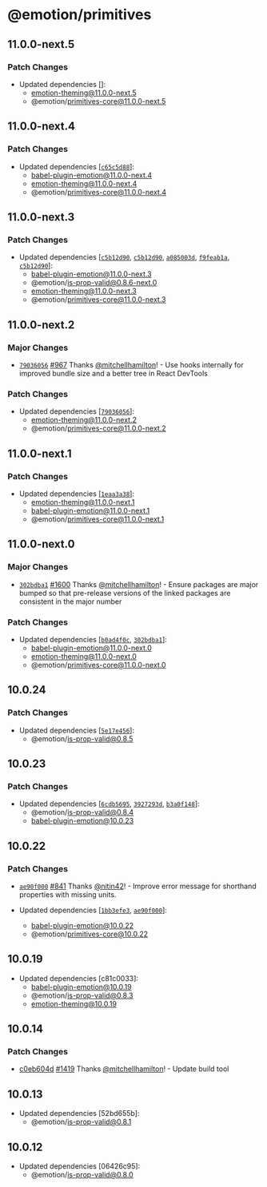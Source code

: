# @emotion/primitives

## 11.0.0-next.5

### Patch Changes

- Updated dependencies []:
  - emotion-theming@11.0.0-next.5
  - @emotion/primitives-core@11.0.0-next.5

## 11.0.0-next.4

### Patch Changes

- Updated dependencies [[`c65c5d88`](https://github.com/emotion-js/emotion/commit/c65c5d887002d76557eaefcb98091d795b13f9a9)]:
  - babel-plugin-emotion@11.0.0-next.4
  - emotion-theming@11.0.0-next.4
  - @emotion/primitives-core@11.0.0-next.4

## 11.0.0-next.3

### Patch Changes

- Updated dependencies [[`c5b12d90`](https://github.com/emotion-js/emotion/commit/c5b12d90316477e95ce3680a3c745cde328a14c1), [`c5b12d90`](https://github.com/emotion-js/emotion/commit/c5b12d90316477e95ce3680a3c745cde328a14c1), [`a085003d`](https://github.com/emotion-js/emotion/commit/a085003d4c8ca284c116668d7217fb747802ed85), [`f9feab1a`](https://github.com/emotion-js/emotion/commit/f9feab1a5d1ca88e53c3f7a063be5d5871cc93e8), [`c5b12d90`](https://github.com/emotion-js/emotion/commit/c5b12d90316477e95ce3680a3c745cde328a14c1)]:
  - babel-plugin-emotion@11.0.0-next.3
  - @emotion/is-prop-valid@0.8.6-next.0
  - emotion-theming@11.0.0-next.3
  - @emotion/primitives-core@11.0.0-next.3

## 11.0.0-next.2

### Major Changes

- [`79036056`](https://github.com/emotion-js/emotion/commit/79036056808eefc81a77225254f7c25c2ff9d967) [#967](https://github.com/emotion-js/emotion/pull/967) Thanks [@mitchellhamilton](https://github.com/mitchellhamilton)! - Use hooks internally for improved bundle size and a better tree in React DevTools

### Patch Changes

- Updated dependencies [[`79036056`](https://github.com/emotion-js/emotion/commit/79036056808eefc81a77225254f7c25c2ff9d967)]:
  - emotion-theming@11.0.0-next.2
  - @emotion/primitives-core@11.0.0-next.2

## 11.0.0-next.1

### Patch Changes

- Updated dependencies [[`1eaa3a38`](https://github.com/emotion-js/emotion/commit/1eaa3a389876d4a623ce66735dc6db093cb2a8e6)]:
  - emotion-theming@11.0.0-next.1
  - babel-plugin-emotion@11.0.0-next.1
  - @emotion/primitives-core@11.0.0-next.1

## 11.0.0-next.0

### Major Changes

- [`302bdba1`](https://github.com/emotion-js/emotion/commit/302bdba1a6b793484c09edeb668815c5e31ea555) [#1600](https://github.com/emotion-js/emotion/pull/1600) Thanks [@mitchellhamilton](https://github.com/mitchellhamilton)! - Ensure packages are major bumped so that pre-release versions of the linked packages are consistent in the major number

### Patch Changes

- Updated dependencies [[`b0ad4f0c`](https://github.com/emotion-js/emotion/commit/b0ad4f0c628813a42c4637857be9a969429db6f0), [`302bdba1`](https://github.com/emotion-js/emotion/commit/302bdba1a6b793484c09edeb668815c5e31ea555)]:
  - babel-plugin-emotion@11.0.0-next.0
  - emotion-theming@11.0.0-next.0
  - @emotion/primitives-core@11.0.0-next.0

## 10.0.24

### Patch Changes

- Updated dependencies [[`5e17e456`](https://github.com/emotion-js/emotion/commit/5e17e456a66857bb3a3a5b39c9cd8f8dd89301e5)]:
  - @emotion/is-prop-valid@0.8.5

## 10.0.23

### Patch Changes

- Updated dependencies [[`6cdb5695`](https://github.com/emotion-js/emotion/commit/6cdb56959bc4b64d7178604f1eb64a058c2e58c2), [`3927293d`](https://github.com/emotion-js/emotion/commit/3927293d0b9d96b4a7c00196e8430728759b1161), [`b3a0f148`](https://github.com/emotion-js/emotion/commit/b3a0f1484f2efcc78b447639ff2e0bc0f29915ae)]:
  - @emotion/is-prop-valid@0.8.4
  - babel-plugin-emotion@10.0.23

## 10.0.22

### Patch Changes

- [`ae90f000`](https://github.com/emotion-js/emotion/commit/ae90f00094483ff12d8cbb80d628e30fe6d57d7a) [#841](https://github.com/emotion-js/emotion/pull/841) Thanks [@nitin42](https://github.com/nitin42)! - Improve error message for shorthand properties with missing units.

- Updated dependencies [[`1bb3efe3`](https://github.com/emotion-js/emotion/commit/1bb3efe399ddf0f3332187f3c751fbba9326d02c), [`ae90f000`](https://github.com/emotion-js/emotion/commit/ae90f00094483ff12d8cbb80d628e30fe6d57d7a)]:
  - babel-plugin-emotion@10.0.22
  - @emotion/primitives-core@10.0.22

## 10.0.19

- Updated dependencies [c81c0033]:
  - babel-plugin-emotion@10.0.19
  - @emotion/is-prop-valid@0.8.3
  - emotion-theming@10.0.19

## 10.0.14

### Patch Changes

- [c0eb604d](https://github.com/emotion-js/emotion/commit/c0eb604d) [#1419](https://github.com/emotion-js/emotion/pull/1419) Thanks [@mitchellhamilton](https://github.com/mitchellhamilton)! - Update build tool

## 10.0.13

- Updated dependencies [52bd655b]:
  - @emotion/is-prop-valid@0.8.1

## 10.0.12

- Updated dependencies [06426c95]:
  - @emotion/is-prop-valid@0.8.0
